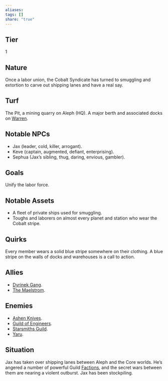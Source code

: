 ```yaml
---
aliases: 
tags: []
share: "true"
---
```

## Tier

1

## Nature

Once a labor union, the Cobalt Syndicate has turned to smuggling and extortion to carve out shipping lanes and have a real say.

## Turf

The Pit, a mining quarry on Aleph (HQ). A major berth and associated docks on [Warren](../Atlas/Procyon/Rin/Warren.md).

## Notable NPCs

- Jax (leader, cold, killer, arrogant).
- Keve (captain, augmented, defiant, enterprising).
- Sephua (Jax’s sibling, thug, daring, envious, gambler).


## Goals

Unify the labor force.

## Notable Assets

- A fleet of private ships used for smuggling.
- Toughs and laborers on almost every planet and station who wear the Cobalt stripe.


## Quirks

Every member wears a solid blue stripe somewhere on their clothing. A blue stripe on the walls of docks and warehouses is a call to action.

## Allies

- [Dyrinek Gang](./Dyrinek%20Gang.md).
- [The Maelstrom](./The%20Maelstrom.md).


## Enemies

- [Ashen Knives](./Ashen%20Knives.md).
- [Guild of Engineers](./Guild%20of%20Engineers.md).
- [Starsmiths Guild](./Starsmiths%20Guild.md).
- [Yaru](./Yaru.md).


## Situation

Jax has taken over shipping lanes between Aleph and the Core worlds. He’s angered a number of powerful Guild [Factions](./index.md), and the secret wars between them are nearing a violent outburst. Jax has been stockpiling.
